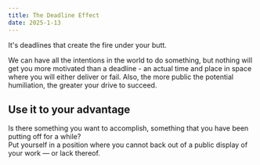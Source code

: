 ```yaml
---
title: The Deadline Effect
date: 2025-1-13
---
```

It's deadlines that create the fire under your butt.

We can have all the intentions in the world to do something, but nothing will get you more motivated than a deadline - an actual time and place in space where you will either deliver or fail. Also, the more public the potential humiliation, the greater your drive to succeed.

## Use it to your advantage
Is there something you want to accomplish, something that you have been putting off for a while?  
Put yourself in a position where you cannot back out of a public display of your work — or lack thereof.